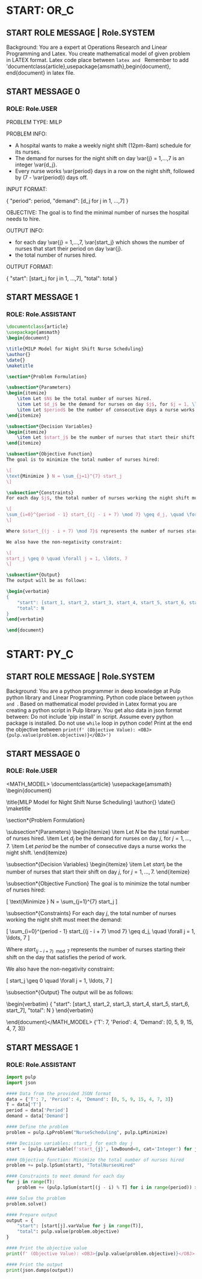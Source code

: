 # START: OR_C 
## START ROLE MESSAGE | Role.SYSTEM 
Background: You are a expert at Operations Research and Linear Programming and Latex. You create mathematical model of given problem in LATEX format. Latex code place between ```latex and ``` Remember to add 'documentclass{article},usepackage{amsmath},begin{document}, end{document} in latex file. 
## START MESSAGE 0 
### ROLE: Role.USER
<DESCRIPTION>
PROBLEM TYPE: MILP

PROBLEM INFO: 
- A hospital wants to make a weekly night shift (12pm-8am) schedule for its nurses. 
- The demand for nurses for the night shift on day \var{j} = 1,...,7 is an integer \var{d_j}. 
- Every nurse works \var{period} days in a row on the night shift, followed by (7 - \var{period}) days off.


INPUT FORMAT: 

{
    "period": period,
    "demand": [d_j for j in 1, ...,7]
}

OBJECTIVE: The goal is to find the minimal number of nurses the hospital needs to hire. 

OUTPUT INFO: 

- for each day \var{j} = 1,...,7, \var{start_j} which shows the number of nurses that start their period on day \var{j}.
- the total number of nurses hired.

OUTPUT FORMAT:

{
    "start": [start_j for j in 1, ...,7],
    "total": total
}


</DESCRIPTION>


## START MESSAGE 1 
### ROLE: Role.ASSISTANT
```latex
\documentclass{article}
\usepackage{amsmath}
\begin{document}

\title{MILP Model for Night Shift Nurse Scheduling}
\author{}
\date{}
\maketitle

\section*{Problem Formulation}

\subsection*{Parameters}
\begin{itemize}
    \item Let $N$ be the total number of nurses hired.
    \item Let $d_j$ be the demand for nurses on day $j$, for $j = 1, \ldots, 7$.
    \item Let $period$ be the number of consecutive days a nurse works the night shift.
\end{itemize}

\subsection*{Decision Variables}
\begin{itemize}
    \item Let $start_j$ be the number of nurses that start their shift on day $j$, for $j = 1, \ldots, 7$.
\end{itemize}

\subsection*{Objective Function}
The goal is to minimize the total number of nurses hired:

\[
\text{Minimize } N = \sum_{j=1}^{7} start_j
\]

\subsection*{Constraints}
For each day $j$, the total number of nurses working the night shift must meet the demand:

\[
\sum_{i=0}^{period - 1} start_{(j - i + 7) \mod 7} \geq d_j, \quad \forall j = 1, \ldots, 7
\]

Where $start_{(j - i + 7) \mod 7}$ represents the number of nurses starting their shift on the day that satisfies the period of work.

We also have the non-negativity constraint:

\[
start_j \geq 0 \quad \forall j = 1, \ldots, 7
\]

\subsection*{Output}
The output will be as follows:

\begin{verbatim}
{
    "start": [start_1, start_2, start_3, start_4, start_5, start_6, start_7],
    "total": N
}
\end{verbatim}

\end{document}
```

# START: PY_C 
## START ROLE MESSAGE | Role.SYSTEM 
Background: You are a python programmer in deep knowledge at Pulp python library and Linear Programming. Python code place between ```python and ```. Based on mathematical model provided in Latex format you are creating a python script in Pulp library. You get also data in json format between: <DATA></DATA> Do not include 'pip install' in script. Assume every python package is installed. Do not use `while` loop in python code! Print at the end the objective between <OBJ></OBJ> `print(f' (Objective Value): <OBJ>{pulp.value(problem.objective)}</OBJ>')` 
## START MESSAGE 0 
### ROLE: Role.USER
<MATH_MODEL>
\documentclass{article}
\usepackage{amsmath}
\begin{document}

\title{MILP Model for Night Shift Nurse Scheduling}
\author{}
\date{}
\maketitle

\section*{Problem Formulation}

\subsection*{Parameters}
\begin{itemize}
    \item Let $N$ be the total number of nurses hired.
    \item Let $d_j$ be the demand for nurses on day $j$, for $j = 1, \ldots, 7$.
    \item Let $period$ be the number of consecutive days a nurse works the night shift.
\end{itemize}

\subsection*{Decision Variables}
\begin{itemize}
    \item Let $start_j$ be the number of nurses that start their shift on day $j$, for $j = 1, \ldots, 7$.
\end{itemize}

\subsection*{Objective Function}
The goal is to minimize the total number of nurses hired:

\[
\text{Minimize } N = \sum_{j=1}^{7} start_j
\]

\subsection*{Constraints}
For each day $j$, the total number of nurses working the night shift must meet the demand:

\[
\sum_{i=0}^{period - 1} start_{(j - i + 7) \mod 7} \geq d_j, \quad \forall j = 1, \ldots, 7
\]

Where $start_{(j - i + 7) \mod 7}$ represents the number of nurses starting their shift on the day that satisfies the period of work.

We also have the non-negativity constraint:

\[
start_j \geq 0 \quad \forall j = 1, \ldots, 7
\]

\subsection*{Output}
The output will be as follows:

\begin{verbatim}
{
    "start": [start_1, start_2, start_3, start_4, start_5, start_6, start_7],
    "total": N
}
\end{verbatim}

\end{document}</MATH_MODEL>
<DATA>
{'T': 7, 'Period': 4, 'Demand': [0, 5, 9, 15, 4, 7, 3]}</DATA>


## START MESSAGE 1 
### ROLE: Role.ASSISTANT
```python
import pulp
import json

#### Data from the provided JSON format
data = {'T': 7, 'Period': 4, 'Demand': [0, 5, 9, 15, 4, 7, 3]}
T = data['T']
period = data['Period']
demand = data['Demand']

#### Define the problem
problem = pulp.LpProblem("NurseScheduling", pulp.LpMinimize)

#### Decision variables: start_j for each day j
start = [pulp.LpVariable(f'start_{j}', lowBound=0, cat='Integer') for j in range(T)]

#### Objective function: Minimize the total number of nurses hired
problem += pulp.lpSum(start), "TotalNursesHired"

#### Constraints to meet demand for each day
for j in range(T):
    problem += (pulp.lpSum(start[(j - i) % T] for i in range(period)) >= demand[j], f'DemandConstraint_{j}')

#### Solve the problem
problem.solve()

#### Prepare output
output = {
    "start": [start[j].varValue for j in range(T)],
    "total": pulp.value(problem.objective)
}

#### Print the objective value
print(f' (Objective Value): <OBJ>{pulp.value(problem.objective)}</OBJ>')

#### Print the output
print(json.dumps(output))
```

